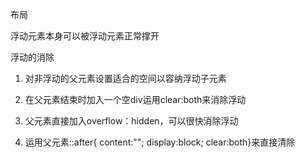 布局

浮动元素本身可以被浮动元素正常撑开

浮动的消除
1. 对非浮动的父元素设置适合的空间以容纳浮动子元素

2. 在父元素结束时加入一个空div运用clear:both来消除浮动

3. 父元素直接加入overflow：hidden，可以很快消除浮动

4. 运用父元素::after{ content:""; display:block;  clear:both}来直接清除